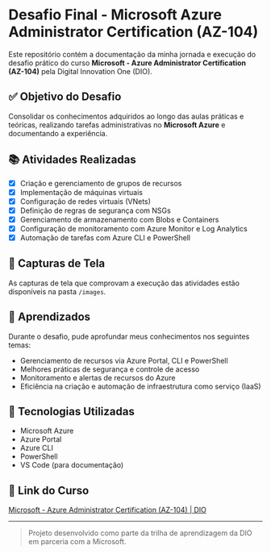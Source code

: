 # Desafio Final - Microsoft Azure Administrator Certification (AZ-104)

Este repositório contém a documentação da minha jornada e execução do desafio prático do curso **Microsoft - Azure Administrator Certification (AZ-104)** pela Digital Innovation One (DIO).

## ✅ Objetivo do Desafio

Consolidar os conhecimentos adquiridos ao longo das aulas práticas e teóricas, realizando tarefas administrativas no **Microsoft Azure** e documentando a experiência.

## 📚 Atividades Realizadas

- [x] Criação e gerenciamento de grupos de recursos
- [x] Implementação de máquinas virtuais
- [x] Configuração de redes virtuais (VNets)
- [x] Definição de regras de segurança com NSGs
- [x] Gerenciamento de armazenamento com Blobs e Containers
- [x] Configuração de monitoramento com Azure Monitor e Log Analytics
- [x] Automação de tarefas com Azure CLI e PowerShell

## 📸 Capturas de Tela

As capturas de tela que comprovam a execução das atividades estão disponíveis na pasta `/images`.

## 🧠 Aprendizados

Durante o desafio, pude aprofundar meus conhecimentos nos seguintes temas:

- Gerenciamento de recursos via Azure Portal, CLI e PowerShell
- Melhores práticas de segurança e controle de acesso
- Monitoramento e alertas de recursos do Azure
- Eficiência na criação e automação de infraestrutura como serviço (IaaS)

## 🚀 Tecnologias Utilizadas

- Microsoft Azure
- Azure Portal
- Azure CLI
- PowerShell
- VS Code (para documentação)

## 🔗 Link do Curso

[Microsoft - Azure Administrator Certification (AZ-104) | DIO](https://www.dio.me/curso-microsoft-azure-administrator-az-104)

---

> Projeto desenvolvido como parte da trilha de aprendizagem da DIO em parceria com a Microsoft.
